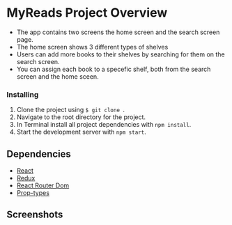 # MyReads Project Overview

* The app contains two screens the home screen and the search screen page.
* The home screen shows 3 different types of shelves
* Users can add more books to their shelves by searching for them on the search screen.
* You can assign each book to a specefic shelf, both from the search screen and the home sceen.

### Installing

1. Clone the project using `$ git clone `.
2. Navigate to the root directory for the project.
3. In Terminal install all project dependencies with `npm install`.
3. Start the development server with `npm start`.

## Dependencies

* [React](https://github.com/facebook/react)
* [Redux](https://github.com/reduxjs/redux)
* [React Router Dom](https://github.com/reduxjs/redux-thunk)
* [Prop-types](https://github.com/remix-run/react-router)

## Screenshots




